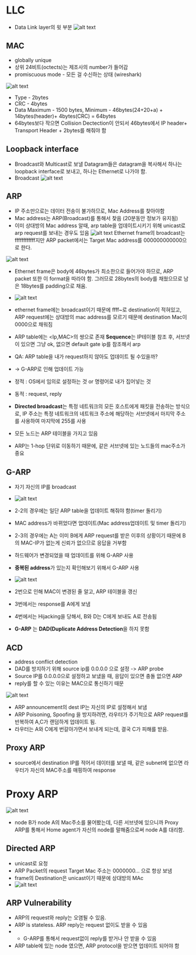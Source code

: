 # LLC
- Data Link layer의 윗 부분 
![alt text](image-2.png)

## MAC
- globally unique
- 상위 24비트(octects)는 제조사의 number가 들어감
- promiscuous mode - 모든 걸 수신하는 상태 (wireshark)

![alt text](image-3.png)

- Type - 2bytes
- CRC - 4bytes
- Data Maximum - 1500 bytes, Minimum - 46bytes(24+20+a) + 14bytes(header)+ 4bytes(CRC) = 64bytes
- 64bytes보다 작으면 Collision Dectection이 안되서 46bytes에서 IP header+ Transport Header + 2bytes를 해줘야 함

## Loopback interface
- Broadcast와 Multicast로 보낼 Datagram들은 datagram을 복사해서 하나는 loopback interface로 보내고, 하나는 Ethernet로 나가야 함. 
- Broadcast
![alt text](image-4.png)

## ARP
- IP 주소만으로는 데이터 전송이 불가하므로, Mac Address를 찾아야함
- Mac address는 ARP(Broadcast)를 통해서 찾음 (20분동안 정보가 유지됨)
- 이미 상대방의 Mac address 알때, arp table을 업데이트시키기 위해 unicast로 arp request를 보내는 경우도 있음
![alt text](image-5.png)
Ethernet frame의 broadcast는 ffffffffffff지만
ARP packet에서는 Target Mac address를 000000000000으로 한다.

![alt text](image-6.png)
- Ethernet frame은 body에 46bytes가 최소한으로 들어가야 하므로, ARP packet 또한 이 format을 따라야 함. 그러므로 28bytes의 body를 채웠으므로 남은 18bytes를 padding으로 채움.

- ![alt text](image-8.png)
- ethernet frame에는 broadcast이기 때문에 ffff~로 destination이 적혀있고, ARP request에는 상대방의 mac address를 모르기 때문에 destination Mac이 0000으로 채워짐

- ARP table에는 <Ip,MAC>의 쌍으로 존재
**Sequence**는 IP테이블 참조 후, 서브넷이 있으면 그냥 ok, 없으면 default gate ip를 참조해서 arp 
- QA: ARP table을 내가 request하지 않아도 업데이트 될 수있을까?
- -> G-ARP로 인해 업데이트 가능

- 정적 : OS에서 임의로 설정하는 것 or 명령어로 내가 집어넣는 것
- 동적 : request, reply 

- **Directed broadcast**는 특정 네트워크의 모든 호스트에게 패킷을 전송하는 방식으로, IP 주소는 특정 네트워크의 네트워크 주소에 해당하는 서브넷에서 마지막 주소를 사용하여 마지막에 255를 사용
- 모든 노드는 ARP 테이블을 가지고 있음
- ARP는 1-hop 단위로 이동하기 때문에, 같은 서브넷에 있는 노드들의 mac주소가 중요


## G-ARP 
- 자기 자신의 IP를 broadcast
- ![alt text](image.png)
- 2-2의 경우에는 일단 ARP table을 업데이트 해줘야 함(timer 돌리기)
- MAC address가 바뀌었다면 업데이트(Mac address업데이트 및 timer 돌리기)
- 2-3의 경우에는 A는 이미 B에게 ARP request를 받은 이후의 상황이기 때문에 B의 MAC-IP가 없는게 신뢰가 없으므로 응답을 거부함

- 하드웨어가 변경되었을 때 업데이트를 위해 G-ARP 사용
- **중복된 address**가 있는지 확인해보기 위해서 G-ARP 사용

- ![alt text](image-1.png)
- 2번으로 인해 MAC이 변경된 줄 알고, ARP 테이블을 갱신
- 3번에서는 response를 A에게 보냄
- 4번에서는 Hijacking을 당해서, B와 D는 C에게 보내도 A로 전송됨

- **G-ARP** 는 **DAD(Duplicate Address Detection**을 하지 못함

## ACD
- address conflict detection
- DAD를 방지하기 위해 source ip를 0.0.0.0 으로 설정 -> ARP probe
- Source IP를 0.0.0.0으로 설정하고 보냈을 때, 응답이 있으면 충돌 없으면 ARP
- reply를 할 수 있는 이유는 MAC으로 통신하기 때문

![alt text](image-9.png)
- ARP announcement의 dest IP는 자신의 IP로 설정해서 보냄
- ARP Poisoning, Spoofing 을 방지하려면, 라우터가 주기적으로 ARP request를 반복하여 A,C가 랜덤하게 업데이트 됨.
- 라우터는 A와 C에게 번갈아가면서 보내게 되는데, 결국 C가 피해를 받음.

## Proxy ARP
- source에서 destination IP를 적어서 데이터를 보낼 때, 같은 subnet에 없으면 라우터가 자신의 MAC주소를 매핑하여 response

# Proxy ARP
![alt text](image-7.png)
- node B가 node A의 Mac주소를 물어봤는데, 다른 서브넷에 있으니까 Proxy ARP를 통해서 Home agent가 자신의 node를 말해줌으로써 node A를 대리함.


## Directed ARP
- unicast로 요청
- ARP Packet의 request Target Mac 주소는 0000000... 으로 항상 보냄
- frame의 Destination은 unicast이기 때문에 상대방의 MAc
- ![alt text](image-10.png)

## ARP Vulnerability
- ARP의 request와 reply는 오염될 수 있음.
- ARP is stateless. ARP reply는 request 없이도 받을 수 있음
- - G-ARP를 통해서 request없이 reply를 받거나 안 받을 수 있음
- ARP table에 있는 node 였으면, ARP protocol을 받으면 업데이트 되어야 함